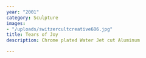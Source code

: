 ```yaml
---
year: "2001"
category: Sculpture
images:
- "/uploads/switzercultcreative686.jpg"
title: Tears of Joy
description: Chrome plated Water Jet cut Aluminum

---
```

